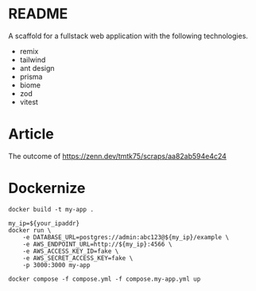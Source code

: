 # README
A scaffold for a fullstack web application with the following technologies.
* remix
* tailwind
* ant design
* prisma
* biome
* zod
* vitest


# Article
The outcome of <https://zenn.dev/tmtk75/scraps/aa82ab594e4c24>

# Dockernize
```
docker build -t my-app .
```
```
my_ip=${your_ipaddr}
docker run \
    -e DATABASE_URL=postgres://admin:abc123@${my_ip}/example \
    -e AWS_ENDPOINT_URL=http://${my_ip}:4566 \
    -e AWS_ACCESS_KEY_ID=fake \
    -e AWS_SECRET_ACCESS_KEY=fake \
    -p 3000:3000 my-app
```
```
docker compose -f compose.yml -f compose.my-app.yml up
```
